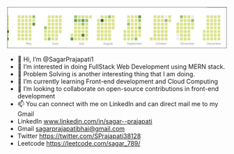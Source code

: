 ![logo](banner.png)
- 👋 Hi, I’m @SagarPrajapati1
- 👀 I’m interested in doing FullStack Web Development using MERN stack.
- 🌱 Problem Solving is another interesting thing that I am doing. 
- 🌱 I’m currently learning Front-end development and Cloud Computing
- 💞️ I’m looking to collaborate on open-source contributions in front-end development
- 📫 You can connect with me on LinkedIn and can direct mail me to my Gmail
- LinkedIn www.linkedin.com/in/sagar--prajapati
- Gmail sagarprajapatibhai@gmail.com
- Twitter https://twitter.com/SPrajapati38128
- Leetcode https://leetcode.com/sagar_789/

<!---
SagarPrajapati1/SagarPrajapati1 is a ✨ special ✨ repository because its `README.md` (this file) appears on your GitHub profile.
You can click the Preview link to take a look at your changes.
--->
